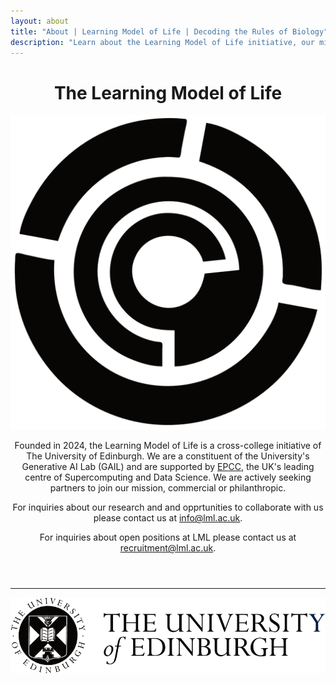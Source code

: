 ```yaml
---
layout: about
title: "About | Learning Model of Life | Decoding the Rules of Biology"
description: "Learn about the Learning Model of Life initiative, our mission to decode the rules of biology, and our interdisciplinary approach combining deep biological expertise with leading AI research."
---
```

<header class="about-content">
    <h1 class="about-title">The Learning Model of Life</h1>
    <div class="about-section">
        <div class="logo-container">
            <img src="/img/logo_black.png" alt="LML Logo" class="lml-logo">
        </div>
        <div class="about-text">
            <p>
                Founded in 2024, the Learning Model of Life is a cross-college initiative of The University of Edinburgh.  We are a constituent of the University's Generative AI Lab (GAIL) and are supported by <a href="https://www.epcc.ed.ac.uk"> EPCC</a>, the UK's leading centre of Supercomputing and Data Science. We are actively seeking partners to join our mission, commercial or philanthropic. 
            </p>
            <p>
                For inquiries about our research and and opprtunities to collaborate with us please contact us at <a href="mailto:info@lml.ac.uk">info@lml.ac.uk</a>.
            </p>
            <p>
                For inquiries about open positions at LML please contact us at <a href="mailto:recruitment@lml.ac.uk">recruitment@lml.ac.uk</a>.
            </p>
        </div>
    </div>
</header>
<hr class="footer-divider">
<footer class="footer">
    <img src="/img/uoe_logo.png" alt="Footer Logo" class="footer-logo">
</footer>

